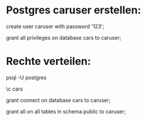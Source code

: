 # Postgres caruser erstellen:

create user caruser with password '123';

grant all privileges on database cars to caruser;

# Rechte verteilen:

psql -U postgres

\c cars

grant connect on database cars to caruser;

grant all on all tables in schema public to caruser;
